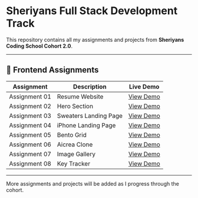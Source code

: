 # Sheriyans Full Stack Development Track

This repository contains all my assignments and projects from **Sheriyans Coding School Cohort 2.0**.

---

## 🚀 Frontend Assignments

| Assignment | Description | Live Demo |
|-------------|--------------|-----------|
| Assignment 01 | Resume Website | [View Demo](https://gc-mayankpun.github.io/sheriyans-fsd-track/Frontend/Assignment%2001/index.html) |
| Assignment 02 | Hero Section | [View Demo](https://gc-mayankpun.github.io/sheriyans-fsd-track/Frontend/Assignment%2002/index.html) |
| Assignment 03 | Sweaters Landing Page | [View Demo](https://gc-mayankpun.github.io/sheriyans-fsd-track/Frontend/Assignment%2003/index.html) |
| Assignment 04 | iPhone Landing Page | [View Demo](https://gc-mayankpun.github.io/sheriyans-fsd-track/Frontend/Assignment%2004/index.html) |
| Assignment 05 | Bento Grid | [View Demo](https://gc-mayankpun.github.io/sheriyans-fsd-track/Frontend/Assignment%2005/index.html) |
| Assignment 06 | Aicrea Clone | [View Demo](https://gc-mayankpun.github.io/sheriyans-fsd-track/Frontend/Assignment%2006/index.html) |
| Assignment 07 | Image Gallery | [View Demo](https://gc-mayankpun.github.io/sheriyans-fsd-track/Frontend/Assignment%2007/index.html) |
| Assignment 08 | Key Tracker | [View Demo](https://gc-mayankpun.github.io/sheriyans-fsd-track/Frontend/Assignment%2008/index.html) |

---

More assignments and projects will be added as I progress through the cohort.
